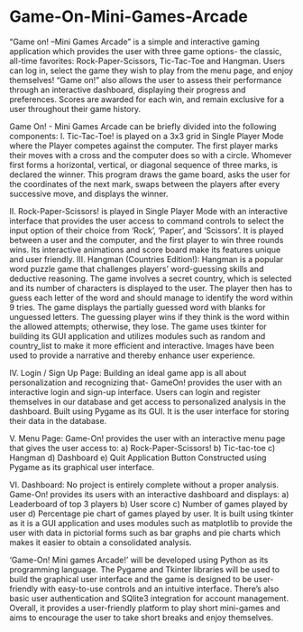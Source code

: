 # Game-On-Mini-Games-Arcade
“Game on! –Mini Games Arcade” is a simple and interactive gaming application which provides the user with three game options- the classic, all-time favorites: Rock-Paper-Scissors, Tic-Tac-Toe and Hangman.
Users can log in, select the game they wish to play from the menu page, and enjoy themselves!  “Game on!” also allows the user to assess their performance through an interactive dashboard, displaying their progress and preferences. 
Scores are awarded for each win, and remain exclusive for a user throughout their game history. 

Game On! - Mini Games Arcade can be briefly divided into the following components:
I.	Tic-Tac-Toe! is played on a 3x3 grid in Single Player Mode where the Player competes against the computer. 
The first player marks their moves with a cross and the computer does so with a circle. Whomever first forms a horizontal, vertical, or diagonal sequence of three marks, is declared the winner.
This program draws the game board, asks the user for the coordinates of the next mark, swaps between the players after every successive move, and displays the winner.

II.	Rock-Paper-Scissors! is played in Single Player Mode with an interactive interface that provides the user access to command controls to select the input option of their choice from ‘Rock’, ‘Paper’, and ‘Scissors’. 
It is played between a user and the computer, and the first player to win three rounds wins. Its interactive animations and score board make its features unique and user friendly. 
III. Hangman (Countries Edition!):
Hangman is a popular word puzzle game that challenges players’ word-guessing skills and deductive reasoning. The game involves a secret country, which is selected and its number of characters is displayed to the user. The player then has to guess each letter of the word and should manage to identify the word within 9 tries.
 The game displays the partially guessed word with blanks for unguessed letters. The guessing player wins if they think is the word within the allowed attempts; otherwise, they lose.
The game uses tkinter for building its GUI application and utilizes modules such as random and country_list to make it more efficient and interactive. 
Images have been used to provide a narrative and thereby enhance user experience. 

IV. Login / Sign Up Page:
Building an ideal game app is all about personalization and recognizing that- GameOn! provides the user with an interactive login and sign-up interface.
Users can login and register themselves in our database and get access to personalized analysis in the dashboard.
Built using Pygame as its GUI. It is the user interface for storing their data in the database. 

V. Menu Page:
Game-On! provides the user with an interactive menu page that gives the user access to:
a)	Rock-Paper-Scissors! 
b)	Tic-tac-toe
c)	Hangman
d)	Dashboard
e)	Quit Application Button
Constructed using Pygame as its graphical user interface.

VI. Dashboard:
No project is entirely complete without a proper analysis. Game-On! provides its users with an interactive dashboard and displays:
a)	Leaderboard of top 3 players 
b)	User score
c)	Number of games played by user
d)	Percentage pie chart of games played by user.
It is built using tkinter as it is a GUI application and uses modules such as matplotlib to provide the user with data in pictorial forms such as bar graphs and pie charts which makes it easier to obtain a consolidated analysis. 

‘Game-On! Mini games Arcade!’ will be developed using Python as its programming language. The Pygame and Tkinter libraries will be used to build the graphical user interface and the game is designed to be user-friendly with easy-to-use controls and an intuitive interface.
There’s also basic user authentication and SQlite3 integration for account management. 
Overall, it provides a user-friendly platform to play short mini-games and aims to encourage the user to take short breaks and enjoy themselves. 


